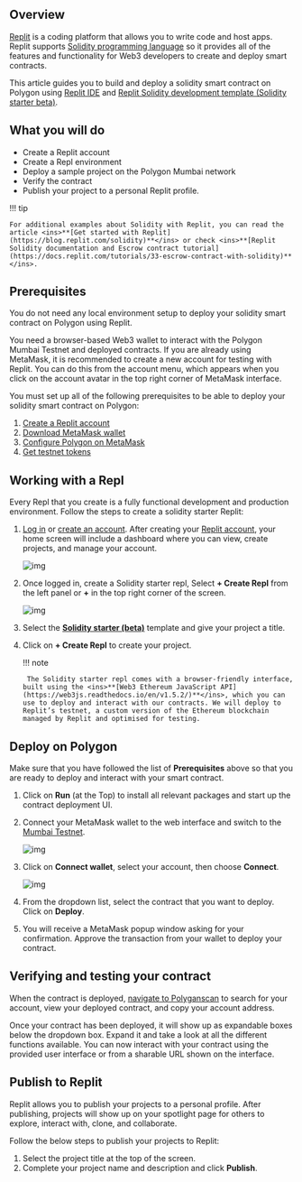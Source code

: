 ## Overview

[Replit](https://docs.replit.com/tutorials/01-introduction-to-the-repl-it-ide) is a coding platform that allows you to write code and host apps. Replit supports [Solidity programming language](https://replit.com/@replit/Solidity-starter-beta?v=1) so it provides all of the features and functionality for Web3 developers to create and deploy smart contracts.

This article guides you to build and deploy a solidity smart contract on Polygon using [Replit IDE](https://replit.com/signup) and [Replit Solidity development template (Solidity starter beta)](https://replit.com/@replit/Solidity-starter-beta?v=1).

## What you will do

- Create a Replit account
- Create a Repl environment
- Deploy a sample project on the Polygon Mumbai network
- Verify the contract
- Publish your project to a personal Replit profile.

!!! tip

    For additional examples about Solidity with Replit, you can read the article <ins>**[Get started with Replit](https://blog.replit.com/solidity)**</ins> or check <ins>**[Replit Solidity documentation and Escrow contract tutorial](https://docs.replit.com/tutorials/33-escrow-contract-with-solidity)**</ins>.

## Prerequisites

You do not need any local environment setup to deploy your solidity smart contract on Polygon using Replit.

You need a browser-based Web3 wallet to interact with the Polygon Mumbai Testnet and deployed contracts. If you are already using MetaMask, it is recommended to create a new account for testing with Replit. You can do this from the account menu, which appears when you click on the account avatar in the top right corner of MetaMask interface.

You must set up all of the following prerequisites to be able to deploy your solidity smart contract on Polygon:

1. [Create a Replit account](https://replit.com/signup)
2. [Download MetaMask wallet](/docs/tools/wallets/metamask/hello)
3. [Configure Polygon on MetaMask](/docs/tools/wallets/metamask/config-polygon-on-metamask)
4. [Get testnet tokens](https://faucet.polygon.technology)

## Working with a Repl

Every Repl that you create is a fully functional development and production environment. Follow the steps to create a solidity starter Replit:

1. [Log in](https://replit.com/login) or [create an account](https://replit.com/signup). After creating your [Replit account](https://docs.replit.com/tutorials/01-introduction-to-the-repl-it-ide), your home screen will include a dashboard where you can view, create projects, and manage your account.

    ![img](/img/tools/replit/dashboard.png)

2. Once logged in, create a Solidity starter repl, Select **+ Create Repl** from the left panel or **+** in the top right corner of the screen.

    ![img](/img/tools/replit/solidity.png)

3. Select the [**Solidity starter (beta)**](https://replit.com/@replit/Solidity-starter-beta?v=1) template and give your project a title.

4. Click on **+ Create Repl** to create your project.

    !!! note

        The Solidity starter repl comes with a browser-friendly interface, built using the <ins>**[Web3 Ethereum JavaScript API](https://web3js.readthedocs.io/en/v1.5.2/)**</ins>, which you can use to deploy and interact with our contracts. We will deploy to Replit’s testnet, a custom version of the Ethereum blockchain managed by Replit and optimised for testing.

## Deploy on Polygon

Make sure that you have followed the list of **Prerequisites** above so that you are ready to deploy and interact with your smart contract.

1. Click on **Run** (at the Top) to install all relevant packages and start up the contract deployment UI.

2. Connect your MetaMask wallet to the web interface and switch to the [Mumbai Testnet](../wallets/metamask/config-polygon-on-metamask).

    ![img](/img/tools/replit/connect.png)

3. Click on **Connect wallet**, select your account, then choose **Connect**.

    ![img](/img/tools/replit/deploy-list.png)

4. From the dropdown list, select the contract that you want to deploy. Click on **Deploy**.

5. You will receive a MetaMask popup window asking for your confirmation. Approve the transaction from your wallet to deploy your contract.

## Verifying and testing your contract

When the contract is deployed, [navigate to Polyganscan](https://mumbai.polygonscan.com/) to search for your account, view your deployed contract, and copy your account address.

Once your contract has been deployed, it will show up as expandable boxes below the dropdown box. Expand it and take a look at all the different functions available. You can now interact with your contract using the provided user interface or from a sharable URL shown on the interface.

## Publish to Replit​

Replit allows you to publish your projects to a personal profile. After publishing, projects will show up on your spotlight page for others to explore, interact with, clone, and collaborate.

Follow the below steps to publish your projects to Replit:

1. Select the project title at the top of the screen.
2. Complete your project name and description and click **Publish**.
